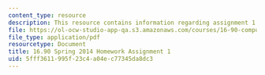```yaml
---
content_type: resource
description: This resource contains information regarding assignment 1.
file: https://ol-ocw-studio-app-qa.s3.amazonaws.com/courses/16-90-computational-methods-in-aerospace-engineering-spring-2014/5fff3611995f23c4a04ec77345da8dc3_MIT16_90S14_pset1.pdf
file_type: application/pdf
resourcetype: Document
title: 16.90 Spring 2014 Homework Assignment 1
uid: 5fff3611-995f-23c4-a04e-c77345da8dc3
---
```

